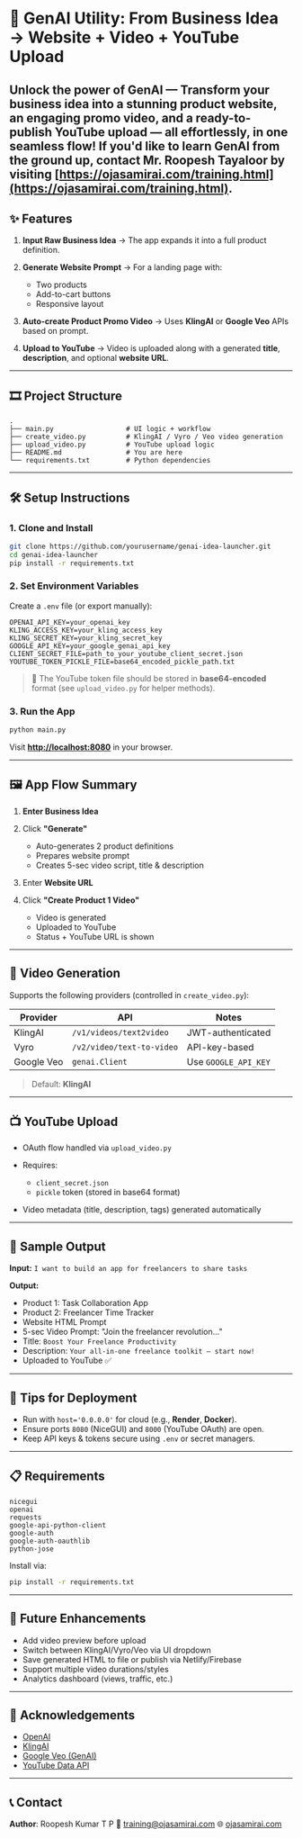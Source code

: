 # 🚀 GenAI Utility: From Business Idea → Website + Video + YouTube Upload

**Unlock the power of GenAI** — Transform your business idea into a stunning product website, an engaging promo video, and a ready-to-publish YouTube upload — all effortlessly, in one seamless flow!
If you'd like to learn GenAI from the ground up, contact **Mr. Roopesh Tayaloor** by visiting [https://ojasamirai.com/training.html](https://ojasamirai.com/training.html).
---

## ✨ Features

1. **Input Raw Business Idea**
   → The app expands it into a full product definition.

2. **Generate Website Prompt**
   → For a landing page with:

   * Two products
   * Add-to-cart buttons
   * Responsive layout

3. **Auto-create Product Promo Video**
   → Uses **KlingAI** or **Google Veo** APIs based on prompt.

4. **Upload to YouTube**
   → Video is uploaded along with a generated **title**, **description**, and optional **website URL**.

---

## 🎞️ Project Structure

```
.
├── main.py                  # UI logic + workflow
├── create_video.py          # KlingAI / Vyro / Veo video generation
├── upload_video.py          # YouTube upload logic
├── README.md                # You are here
└── requirements.txt         # Python dependencies
```

---

## 🛠️ Setup Instructions

### 1. Clone and Install

```bash
git clone https://github.com/yourusername/genai-idea-launcher.git
cd genai-idea-launcher
pip install -r requirements.txt
```

### 2. Set Environment Variables

Create a `.env` file (or export manually):

```env
OPENAI_API_KEY=your_openai_key
KLING_ACCESS_KEY=your_kling_access_key
KLING_SECRET_KEY=your_kling_secret_key
GOOGLE_API_KEY=your_google_genai_api_key
CLIENT_SECRET_FILE=path_to_your_youtube_client_secret.json
YOUTUBE_TOKEN_PICKLE_FILE=base64_encoded_pickle_path.txt
```

> 🔐 The YouTube token file should be stored in **base64-encoded** format (see `upload_video.py` for helper methods).

### 3. Run the App

```bash
python main.py
```

Visit **[http://localhost:8080](http://localhost:8080)** in your browser.

---

## 🖼️ App Flow Summary

1. **Enter Business Idea**
2. Click **"Generate"**

   * Auto-generates 2 product definitions
   * Prepares website prompt
   * Creates 5-sec video script, title & description
3. Enter **Website URL**
4. Click **"Create Product 1 Video"**

   * Video is generated
   * Uploaded to YouTube
   * Status + YouTube URL is shown

---

## 📄 Video Generation

Supports the following providers (controlled in `create_video.py`):

| Provider   | API                       | Notes                |
| ---------- | ------------------------- | -------------------- |
| KlingAI    | `/v1/videos/text2video`   | JWT-authenticated    |
| Vyro       | `/v2/video/text-to-video` | API-key-based        |
| Google Veo | `genai.Client`            | Use `GOOGLE_API_KEY` |

> Default: **KlingAI**

---

## 📺 YouTube Upload

* OAuth flow handled via `upload_video.py`
* Requires:

  * `client_secret.json`
  * `pickle` token (stored in base64 format)
* Video metadata (title, description, tags) generated automatically

---

## 🥪 Sample Output

**Input:**
`I want to build an app for freelancers to share tasks`

**Output:**

* Product 1: Task Collaboration App
* Product 2: Freelancer Time Tracker
* Website HTML Prompt
* 5-sec Video Prompt: "Join the freelancer revolution..."
* Title: `Boost Your Freelance Productivity`
* Description: `Your all-in-one freelance toolkit – start now!`
* Uploaded to YouTube ✅

---

## 🔑 Tips for Deployment

* Run with `host='0.0.0.0'` for cloud (e.g., **Render**, **Docker**).
* Ensure ports `8080` (NiceGUI) and `8000` (YouTube OAuth) are open.
* Keep API keys & tokens secure using `.env` or secret managers.

---

## 📋 Requirements

```
nicegui
openai
requests
google-api-python-client
google-auth
google-auth-oauthlib
python-jose
```

Install via:

```bash
pip install -r requirements.txt
```

---

## 📙 Future Enhancements

* Add video preview before upload
* Switch between KlingAI/Vyro/Veo via UI dropdown
* Save generated HTML to file or publish via Netlify/Firebase
* Support multiple video durations/styles
* Analytics dashboard (views, traffic, etc.)

---

## 🙌 Acknowledgements

* [OpenAI](https://platform.openai.com/)
* [KlingAI](https://klingai.com/)
* [Google Veo (GenAI)](https://deepmind.google/technologies/veo/)
* [YouTube Data API](https://developers.google.com/youtube/registering_an_application)

---

## 📞 Contact

**Author**: Roopesh Kumar T P
📧 [training@ojasamirai.com](mailto:training@ojasamirai.com)
🌐 [ojasamirai.com](https://ojasamirai.com/training.html)
